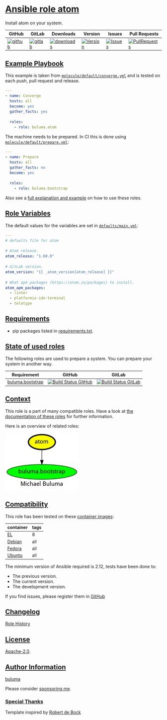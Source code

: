# [Ansible role atom](#atom)

Install atom on your system.

|GitHub|GitLab|Downloads|Version|Issues|Pull Requests|
|------|------|-------|-------|------|-------------|
|[![github](https://github.com/buluma/ansible-role-atom/actions/workflows/molecule.yml/badge.svg)](https://github.com/buluma/ansible-role-atom/actions/workflows/molecule.yml)|[![gitlab](https://gitlab.com/shadowwalker/ansible-role-atom/badges/master/pipeline.svg)](https://gitlab.com/shadowwalker/ansible-role-atom)|[![downloads](https://img.shields.io/ansible/role/d/4647)](https://galaxy.ansible.com/buluma/atom)|[![Version](https://img.shields.io/github/release/buluma/ansible-role-atom.svg)](https://github.com/buluma/ansible-role-atom/releases/)|[![Issues](https://img.shields.io/github/issues/buluma/ansible-role-atom.svg)](https://github.com/buluma/ansible-role-atom/issues/)|[![PullRequests](https://img.shields.io/github/issues-pr-closed-raw/buluma/ansible-role-atom.svg)](https://github.com/buluma/ansible-role-atom/pulls/)|

## [Example Playbook](#example-playbook)

This example is taken from [`molecule/default/converge.yml`](https://github.com/buluma/ansible-role-atom/blob/master/molecule/default/converge.yml) and is tested on each push, pull request and release.

```yaml
---
- name: Converge
  hosts: all
  become: yes
  gather_facts: yes

  roles:
    - role: buluma.atom
```

The machine needs to be prepared. In CI this is done using [`molecule/default/prepare.yml`](https://github.com/buluma/ansible-role-atom/blob/master/molecule/default/prepare.yml):

```yaml
---
- name: Prepare
  hosts: all
  gather_facts: no
  become: yes

  roles:
    - role: buluma.bootstrap
```

Also see a [full explanation and example](https://buluma.github.io/how-to-use-these-roles.html) on how to use these roles.

## [Role Variables](#role-variables)

The default values for the variables are set in [`defaults/main.yml`](https://github.com/buluma/ansible-role-atom/blob/master/defaults/main.yml):

```yaml
---
# defaults file for atom

# Atom release.
atom_release: "1.60.0"

# GitLab version.
atom_version: "{{ _atom_version[atom_release] }}"

# What apm packages (https://atom.io/packages) to install.
atom_apm_packages:
  - linter
  - platformio-ide-terminal
  - teletype
```

## [Requirements](#requirements)

- pip packages listed in [requirements.txt](https://github.com/buluma/ansible-role-atom/blob/master/requirements.txt).

## [State of used roles](#state-of-used-roles)

The following roles are used to prepare a system. You can prepare your system in another way.

| Requirement | GitHub | GitLab |
|-------------|--------|--------|
|[buluma.bootstrap](https://galaxy.ansible.com/buluma/bootstrap)|[![Build Status GitHub](https://github.com/buluma/ansible-role-bootstrap/workflows/Ansible%20Molecule/badge.svg)](https://github.com/buluma/ansible-role-bootstrap/actions)|[![Build Status GitLab](https://gitlab.com/shadowwalker/ansible-role-bootstrap/badges/master/pipeline.svg)](https://gitlab.com/shadowwalker/ansible-role-bootstrap)|

## [Context](#context)

This role is a part of many compatible roles. Have a look at [the documentation of these roles](https://buluma.github.io/) for further information.

Here is an overview of related roles:

![dependencies](https://raw.githubusercontent.com/buluma/ansible-role-atom/png/requirements.png "Dependencies")

## [Compatibility](#compatibility)

This role has been tested on these [container images](https://hub.docker.com/u/buluma):

|container|tags|
|---------|----|
|[EL](https://hub.docker.com/repository/docker/buluma/enterpriselinux/general)|8|
|[Debian](https://hub.docker.com/repository/docker/buluma/debian/general)|all|
|[Fedora](https://hub.docker.com/repository/docker/buluma/fedora/general)|all|
|[Ubuntu](https://hub.docker.com/repository/docker/buluma/ubuntu/general)|all|

The minimum version of Ansible required is 2.12, tests have been done to:

- The previous version.
- The current version.
- The development version.

If you find issues, please register them in [GitHub](https://github.com/buluma/ansible-role-atom/issues)

## [Changelog](#changelog)

[Role History](https://github.com/buluma/ansible-role-atom/blob/master/CHANGELOG.md)

## [License](#license)

[Apache-2.0](https://github.com/buluma/ansible-role-atom/blob/master/LICENSE).

## [Author Information](#author-information)

[buluma](https://buluma.github.io/)

Please consider [sponsoring me](https://github.com/sponsors/buluma).

### [Special Thanks](#special-thanks)

Template inspired by [Robert de Bock](https://github.com/robertdebock)
